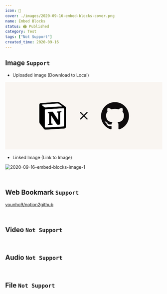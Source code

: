 ```yaml
---
icon: 📎
cover: ./images/2020-09-16-embed-blocks-cover.png
name: Embed Blocks
status: 🖨 Published
category: Test
tags: ["Not Support"]
created_time: 2020-09-16
---
```


## Image `Support`

- Uploaded image (Download to Local)

![2020-09-16-embed-blocks-image-0](./images/2020-09-16-embed-blocks-image-0.png)

- Linked Image (Link to Image)

![2020-09-16-embed-blocks-image-1](https://images.unsplash.com/photo-1526170375885-4d8ecf77b99f?ixlib=rb-1.2.1&q=85&fm=jpg&crop=entropy&cs=srgb&ixid=eyJhcHBfaWQiOjYzOTIxfQ)

<br />

## Web Bookmark `Support`

[younho9/notion2github](https://github.com/younho9/notion2github)

<br />

## Video `Not Support`

<br />

## Audio `Not Support`

<br />

## File `Not Support`

